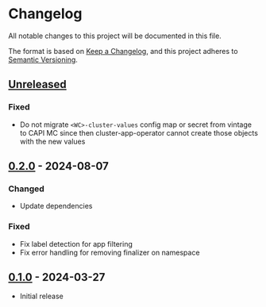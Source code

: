 # Changelog

All notable changes to this project will be documented in this file.

The format is based on [Keep a Changelog](https://keepachangelog.com/en/1.0.0/),
and this project adheres to [Semantic Versioning](https://semver.org/spec/v2.0.0.html).

## [Unreleased]

### Fixed

- Do not migrate `<WC>-cluster-values` config map or secret from vintage to CAPI MC since then cluster-app-operator cannot create those objects with the new values

## [0.2.0] - 2024-08-07

### Changed

- Update dependencies

### Fixed

- Fix label detection for app filtering
- Fix error handling for removing finalizer on namespace

## [0.1.0] - 2024-03-27

- Initial release

[Unreleased]: https://github.com/giantswarm/app-migration-cli/compare/v0.2.0...HEAD
[0.2.0]: https://github.com/giantswarm/app-migration-cli/compare/v0.1.0...v0.2.0
[0.1.0]: https://github.com/giantswarm/app-migration-cli/releases/tag/v0.1.0
